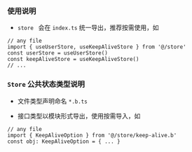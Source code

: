 ### 使用说明

- `store ` 会在 `index.ts` 统一导出，推荐按需使用，如

```
// any file
import { useUserStore, useKeepAliveStore } from '@/store'
const userStore = useUserStore()
const keepAliveStore = useKeepAliveStore()
// ...
```

### `Store` 公共状态类型说明

- 文件类型声明命名 `*.b.ts`

- 接口类型以模块形式导出，使用按需导入，如

```
// any file
import { KeepAliveOption } from '@/store/keep-alive.b'
const obj: KeepAliveOption = { ... }
```